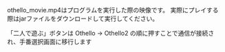 othello_movie.mp4はプログラムを実行した際の映像です。
実際にプレイする際はjarファイルをダウンロードして実行してください。

「二人で遊ぶ」ボタンは Othello → Othello2 の順に押すことで通信が接続され、手番選択画面に移行します
